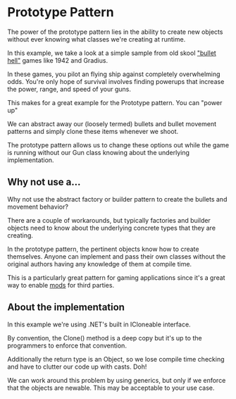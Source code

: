 ﻿# Prototype Pattern

The power of the prototype pattern lies in the ability to create new objects without ever knowing what classes we're creating at runtime.

In this example, we take a look at a simple sample from old skool ["bullet hell"](http://en.wikipedia.org/wiki/Shoot_'em_up) games like 1942 and Gradius.

In these games, you pilot an flying ship against completely overwhelming odds. You're only hope of survival involves finding powerups that increase the power, range, and speed of your guns.

This makes for a great example for the Prototype pattern. You can "power up"

We can abstract away our (loosely termed) bullets and bullet movement patterns and simply clone these items whenever we shoot.

The prototype pattern allows us to change these options out while the game is running without our Gun class knowing about the underlying implementation.


## Why not use a...

Why not use the abstract factory or builder pattern to create the bullets and movement behavior?

There are a couple of workarounds, but typically factories and builder objects need to know about the underlying concrete types that they are creating.

In the prototype pattern, the pertinent objects know how to create themselves. Anyone can implement and pass their own classes without the original authors having any knowledge of them at compile time.

This is a particularly great pattern for gaming applications since it's a great way to enable [mods](http://en.wikipedia.org/wiki/Modding) for third parties.


## About the implementation

In this example we're using .NET's built in ICloneable interface.

By convention, the Clone() method is a deep copy but it's up to the programmers to enforce that convention.

Additionally the return type is an Object, so we lose compile time checking and have to clutter our code up with casts. Doh!

We can work around this problem by using generics, but only if we enforce that the objects are newable. This may be acceptable to your use case.